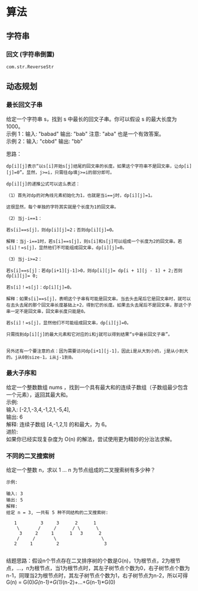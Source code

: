 # 算法

## 字符串

### 回文 (字符串倒置)
    
    com.str.ReverseStr
    
## 动态规划

### 最长回文子串

给定一个字符串 s，找到 s 中最长的回文子串。你可以假设 s 的最大长度为 1000。  
示例 1：输入: "babad"  输出: "bab"  注意: "aba" 也是一个有效答案。  
示例 2：输入: "cbbd"  输出: "bb"

思路：
```
dp[i][j]表示“以s[i]开始s[j]结尾的回文串的长度。如果这个字符串不是回文串，让dp[i][j]=0”。显然，j>=i，只需往dp填j>=i的部分即可。

dp[i][j]的递推公式可以这么表述：

（1）首先对dp的对角线元素初始化为1，也就是当i==j时，dp[i][j]=1。

这很显然，每个单独的字符其实就是个长度为1的回文串。

（2）当j-i==1：

若s[i]==s[j]，则dp[i][j]=2；否则dp[i][j]=0。

解释：当j-i==1时，若s[i]==s[j]，则s[i]和s[j]可以组成一个长度为2的回文串。若s[i]！=s[j]，显然他们不可能组成回文串，dp[i][j]=0。

（3）当j-i>=2：

若s[i]==s[j]：若dp[i+1][j-1]>0，则dp[i][j]= dp[i + 1][j - 1] + 2;否则dp[i][j]= 0;

若s[i]！=s[j]：dp[i][j]=0。

解释：如果s[i]==s[j]，表明这个子串有可能是回文串。当去头去尾后它是回文串时，就可以在去头去尾的那个回文串长度基础上+2，得到它的长度。如果去头去尾后不是回文串，那这个子串一定不是回文串，回文串长度只能是0。

若s[i]！=s[j]，显然他们不可能组成回文串，dp[i][j]=0。

只需找到dp[i][j]的最大元素和它对应的i和j就可以得到结果“s中最长回文子串”。


另外还有一个要注意的点：因为需要访问dp[i+1][j-1]，因此i是从大到小的，j是从小到大的。j从0到size-1，i从j-1到0。
```
 
### 最大子序和

给定一个整数数组 nums ，找到一个具有最大和的连续子数组（子数组最少包含一个元素），返回其最大和。  
示例:  
输入: [-2,1,-3,4,-1,2,1,-5,4],  
输出: 6  
解释: 连续子数组 [4,-1,2,1] 的和最大，为 6。  
进阶:  
如果你已经实现复杂度为 O(n) 的解法，尝试使用更为精妙的分治法求解。  

### 不同的二叉搜索树

给定一个整数 n，求以 1 ... n 为节点组成的二叉搜索树有多少种？

```
示例:

输入: 3
输出: 5
解释:
给定 n = 3, 一共有 5 种不同结构的二叉搜索树:

   1         3     3      2      1
    \       /     /      / \      \
     3     2     1      1   3      2
    /     /       \                 \
   2     1         2                 3


```

结题思路：假设n个节点存在二叉排序树的个数是G(n)，1为根节点，2为根节点，...，n为根节点，当1为根节点时，其左子树节点个数为0，右子树节点个数为n-1，同理当2为根节点时，其左子树节点个数为1，右子树节点为n-2，所以可得G(n) = G(0)*G(n-1)+G(1)*(n-2)+...+G(n-1)*G(0)

